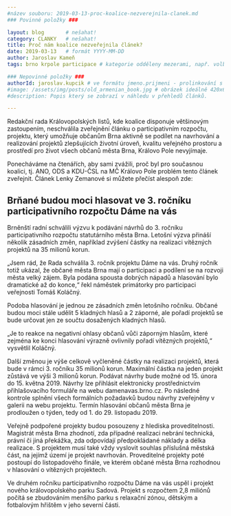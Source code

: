 ```yaml
---
#název souboru: 2019-03-13-proc-koalice-nezverejnila-clanek.md
### Povinné položky ###

layout: blog       # nešahat!
category: CLANKY   # nešahat!
title: Proč nám koalice nezveřejnila článek?
date: 2019-03-13   # formát YYYY-MM-DD
author: Jaroslav Kameň
tags: brno krpole participace # kategorie odděleny mezerami, např. volby zemědělství životní-prostředí piráti (viz https://jihomoravsky.pirati.cz/tags/)

### Nepovinné položky ###
authorId: jaroslav.kupcik # ve formátu jmeno.prijmeni - prolinkování s profilem přes uid
#image: /assets/img/posts/old_armenian_book.jpg # obrázek ideálně 420x677px minifikovaný přes https://tinypng.com/
#description: Popis který se zobrazí v náhledu v přehledů článků.

---
```


Redakční rada Královopolských listů, kde koalice disponuje většinovým zastoupením, neschválila zveřejnění článku o participativním rozpočtu, projektu, který umožňuje občanům Brna aktivně se podílet na navrhování a realizování projektů zlepšujících životní úroveň, kvalitu veřejného prostoru a prostředí pro život všech občanů města Brna, Královo Pole nevyjímaje.

Ponecháváme na čtenářích, aby sami zvážili, proč byl pro současnou koalici, tj. ANO, ODS a KDU-ČSL na MČ Královo Pole problém tento článek zveřejnit. Článek Lenky Zemanové si můžete přečíst alespoň zde:
    
<h2>Brňané budou moci hlasovat ve 3. ročníku participativního rozpočtu Dáme na vás</h2>
 
Brněnští radní schválili výzvu k podávání návrhů do 3. ročníku participativního rozpočtu statutárního města Brna. Letošní výzva přináší několik zásadních změn, například zvýšení částky na realizaci vítězných projektů na 35 milionů korun.
 
„Jsem rád, že Rada schválila 3. ročník projektu Dáme na vás. Druhý ročník totiž ukázal, že občané města Brna mají o participaci a podílení se na rozvoji města velký zájem. Byla podána spousta dobrých nápadů a hlasování bylo dramatické až do konce,“ řekl náměstek primátorky pro participaci veřejnosti Tomáš Koláčný.
 
Podoba hlasování je jednou ze zásadních změn letošního ročníku. Občané budou moci stále udělit 5 kladných hlasů a 2 záporné, ale pořadí projektů se bude určovat jen ze součtu dosažených kladných hlasů.
 
„Je to reakce na negativní ohlasy občanů vůči záporným hlasům, které zejména ke konci hlasování výrazně ovlivnily pořadí vítězných projektů,“ vysvětlil Koláčný.
 
Další změnou je výše celkově vyčleněné částky na realizaci projektů, která bude v rámci 3. ročníku 35 milionů korun. Maximální částka na jeden projekt zůstává ve výši 3 milionů korun. Podávat návrhy bude možné od 15. února do 15. května 2019. Návrhy lze přihlásit elektronicky prostřednictvím přihlašovacího formuláře na webu damenavas.brno.cz. Po následné kontrole splnění všech formálních požadavků budou návrhy zveřejněny v galerii na webu projektu. Termín hlasování občanů města Brna je prodloužen o týden, tedy od 1. do 29. listopadu 2019.
 
Veřejně podpořené projekty budou posouzeny z hlediska proveditelnosti. Magistrát města Brna zhodnotí, zda případné realizaci nebrání technická, právní či jiná překážka, zda odpovídají předpokládané náklady a délka realizace. S projektem musí také vždy vyslovit souhlas příslušná městská část, na jejímž území je projekt navrhován. Proveditelné projekty poté postoupí do listopadového finále, ve kterém občané města Brna rozhodnou v hlasování o vítězných projektech.
 
Ve druhém ročníku participativního rozpočtu Dáme na vás uspěl i projekt nového královopolského parku Sadová. Projekt s rozpočtem 2,8 miliónů počítá se zbudováním menšího parku s relaxační zónou, dětským a fotbalovým hřištěm v jeho severní části. 

